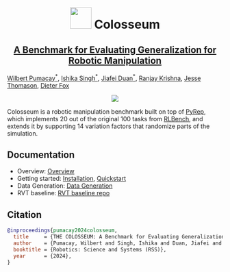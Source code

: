<p align="center">
    <h1 align="center">
        <img src="resources/media/img_emoji_rss.png" width="50px"/>
        Colosseum
    </h1>
    <h2 align="center">
        <a href="https://arxiv.org/abs/2402.08191">
        A Benchmark for Evaluating Generalization for Robotic Manipulation
        </a>
    </h2>
</p>

[Wilbert Pumacay<sup>*</sup>][2], [Ishika Singh<sup>*</sup>][3], [Jiafei Duan<sup>*</sup>][4], [Ranjay Krishna][5], [Jesse Thomason][6], [Dieter Fox][7]

<p align="center">
    <img src="resources/media/gif_perturbation_factors.gif"/>
</p>

Colosseum is a robotic manipulation benchmark built on top of [PyRep][0], which
implements 20 out of the original 100 tasks from [RLBench][1], and extends it by
supporting 14 variation factors that randomize parts of the simulation.

## Documentation

- Overview: [Overview][8]
- Getting started: [Installation][9], [Quickstart][10]
- Data Generation: [Data Generation][11]
- RVT baseline: [RVT baseline repo][12]

## Citation

```bibtex
@inproceedings{pumacay2024colosseum,
  title     = {THE COLOSSEUM: A Benchmark for Evaluating Generalization for Robotic Manipulation},
  author    = {Pumacay, Wilbert and Singh, Ishika and Duan, Jiafei and Krishna, Ranjay and Thomason, Jesse and Fox, Dieter},
  booktitle = {Robotics: Science and Systems (RSS)},
  year      = {2024},
}
```


[0]: <https://github.com/stepjam/PyRep> (pyrep-gh-repo)
[1]: <https://github.com/stepjam/RLBench> (rlbench-gh-repo)
[2]: <https://wpumacay.github.io> (wilbert-site)
[3]: <https://ishikasingh.github.io> (ishika-site)
[4]: <https://duanjiafei.com> (jiafei-site)
[5]: <https://ranjaykrishna.com/index.html> (ranjay-site)
[6]: <https://jessethomason.com> (jesse-site)
[7]: <https://homes.cs.washington.edu/~fox> (dieter-site)
[8]: <https://robot-colosseum.readthedocs.io/en/latest/overview.html> (docs-site)
[9]: <https://robot-colosseum.readthedocs.io/en/latest/installation.html> (docs-installation)
[10]: <https://robot-colosseum.readthedocs.io/en/latest/quickstart.html> (docs-quickstart)
[11]: <https://robot-colosseum.readthedocs.io/en/latest/quickstart.html#collect-demonstrations> (docs-data-collection)
[12]: <https://github.com/robot-colosseum/rvt_colosseum> (rvt-colosseum-repo)
